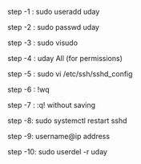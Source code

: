 step -1 : sudo useradd uday

step -2 : sudo passwd uday

step -3 : sudo visudo

step -4 : uday All  (for permissions)

step -5 : sudo vi /etc/ssh/sshd_config

step -6 : !wq

step -7 : :q!   without saving

step -8: sudo systemctl restart sshd

step -9:  username@ip address

step -10: sudo userdel -r uday
